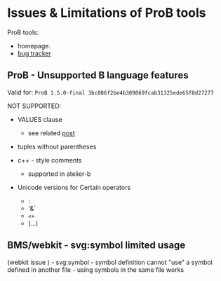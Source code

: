 

# Issues & Limitations of ProB tools

ProB tools: 
- homepage.
- [bug tracker](https://probjira.atlassian.net/secure/Dashboard.jspa)


## ProB - Unsupported B language features

Valid for: `ProB 1.5.0-final 3bc086f2be4b309869fcab31325ede65f8d27277`

NOT SUPPORTED:
- VALUES clause
    - see related [post](https://groups.google.com/forum/#!topic/prob-users/ObdhVgF0dpY)
- tuples without parentheses
- c++ - style comments
    - supported in atelier-b    
 
- Unicode versions for Certain operators
    - `:`
    - '&`
    - `<+`
    - (...)

## BMS/webkit - svg:symbol limited usage
(webkit issue ) - svg:symbol - symbol definition cannot "use" a symbol defined in another file
    - using symbols in the same file works


